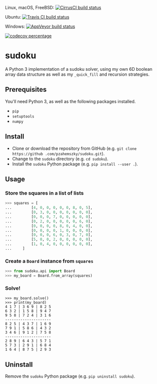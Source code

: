 Linux, macOS, FreeBSD:
[
  ![CirrusCI build status](https://api.cirrus-ci.com/github/pzahemszky/sudoku.svg)
](https://cirrus-ci.com/github/pzahemszky/sudoku)

Ubuntu:
[
  ![Travis CI build status](https://travis-ci.com/pzahemszky/sudoku.svg?branch=master)
](https://travis-ci.com/pzahemszky/sudoku)

Windows:
[
  ![AppVeyor build status](https://ci.appveyor.com/api/projects/status/yf8618ivmnrumk9t?svg=true)
](https://ci.appveyor.com/project/pzahemszky/sudoku)

[
  ![codecov percentage](https://codecov.io/gh/pzahemszky/sudoku/branch/master/graph/badge.svg)
](https://codecov.io/gh/pzahemszky/sudoku)

# sudoku

A Python 3 implementation of a sudoku solver, using my own 6D boolean array data structure as well as my `_quick_fill` and recursion strategies.

## Prerequisites

You'll need Python 3, as well as the following packages installed.
- `pip`
- `setuptools`
- `numpy`

## Install

- Clone or download the repository from GitHub (e.g. `git clone https://github
.com/pzahemszky/sudoku.git`).
- Change to the `sudoku` directory (e.g. `cd sudoku`).
- Install the `sudoku` Python package (e.g. `pip install --user .`).

## Usage

### Store the squares in a list of lists
```python
>>> squares = [
...         [4, 0, 0, 0, 0, 0, 8, 0, 5],
...         [0, 3, 0, 0, 0, 0, 0, 0, 0],
...         [0, 0, 0, 7, 0, 0, 0, 0, 0],
...         [0, 2, 0, 0, 0, 0, 0, 6, 0],
...         [0, 0, 0, 0, 8, 0, 4, 0, 0],
...         [0, 0, 0, 0, 1, 0, 0, 0, 0],
...         [0, 0, 0, 6, 0, 3, 0, 7, 0],
...         [5, 0, 0, 2, 0, 0, 0, 0, 0],
...         [1, 0, 4, 0, 0, 0, 0, 0, 0],
...     ]
```

### Create a `Board` instance from `squares`

[//]: # (Note: keep this tested in tests.test_api)

```python
>>> from sudoku.api import Board
>>> my_board = Board.from_array(squares)
```

### Solve!

[//]: # (Note: keep this tested in tests.test_api)

```
>>> my_board.solve()
>>> print(my_board)
4 1 7 | 3 6 9 | 8 2 5
6 3 2 | 1 5 8 | 9 4 7
9 5 8 | 7 2 4 | 3 1 6
---------------------
8 2 5 | 4 3 7 | 1 6 9
7 9 1 | 5 8 6 | 4 3 2
3 4 6 | 9 1 2 | 7 5 8
---------------------
2 8 9 | 6 4 3 | 5 7 1
5 7 3 | 2 9 1 | 6 8 4
1 6 4 | 8 7 5 | 2 9 3
```

## Uninstall

Remove the `sudoku` Python package (e.g. `pip uninstall sudoku`).
